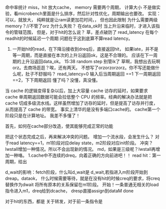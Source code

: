 命中率统计
miss，hit
放大cache，
memory 需要两个周期，
计算大小
不是做实验，看microbench里面是什么排序，然后针对性优化，周期输出也要改。
实现：可以，就放大，
纯粹就是让ram读更加花时间，，
但也因此限制
为什么需要两级memory？//不管了orz
为什么失败？
在data_ok时
当上升沿来临时，才进入该指令的管辖范围，
但是，对于hit的怎么说？
草，差点破防了
read_latency
在每个readhit的时候延迟一个周期
问题在于这到底算不算read latency。
1. 一开始hit的read，在下降沿接收到dreq后，直接返回hit，
   如果late，并不是等一周期，而是直接在本次的上升沿返回ok，这是不合理的。
   应该在下一周期的上升沿返回data_ok。
15:38 random step
别管ik了
草啊，我想出去玩啊orz。去商场逛逛？唉，还有两天。
不想写了orzorzorzorz。你不写还能做什么呢，肚子不舒服吗？
read_latency=0
输入后当周期返回
==1
下一周期返回
==2，下下周期返回
懂了吗？没懂，真没懂。

当 cache 的逻辑变得复杂以后，加上大容量 cache 访存的延时，如果要求 cache 单周期返回数据可能会拉低整个 CPU 的频率。经典的解决办法就是把 cache 切成多级流水线。这样虽然增加了访存的延时，但是提高了访存并行度，从而提高了 cache 的带宽。
事实上清华的是没有多端口cache的。
cache第一个阶段只是在计算地址。
我差不多懂了！

首先，如何在cache部分改造，使其能够完成正常的功能
<!-- cache内部的流水线，其实就是增加一个状态。 -->
把这个状态完成之后，再来解决冲突的问题。
增加一个流水段，会发生什么？
对于read latency==1，m1阶段对应delay state，m2阶段对应init阶段。
冲突？lwstall增加一种情况。所以不会出现新的情况。
md，如果是三级呢？lwstall再增加一种咯。
1.cache中不连续的dreq，向着正确的方向前进吧！！
read hit：第一周期，给出

d_wait的影响：fetch阶段，什么叫d_wait是
d_wait,若指进入m阶段开始到dreap。dataok，
什么时候需要等待，就是在没有hit的时候creq的要求，将creq替换作为dwait
将所有原本的关系保留在m1阶段。
开始！一条普通无相关的load指令进入m1，dreq给到dcache，
dresp直接assign到dataM done

对于hit的东西，都是
关于转发，对于前一条指令是